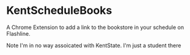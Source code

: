 # KentScheduleBooks
A Chrome Extension to add a link to the bookstore in your schedule on Flashline.

Note I'm in no way assoicated with KentState. I'm just a student there

